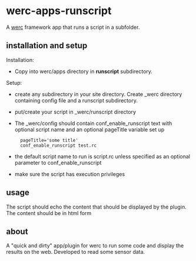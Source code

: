 # werc-apps-runscript

A [werc](http://werc.cat-v.org/) framework app that runs a script in a subfolder.

## installation and setup

Installation:

* Copy into werc/apps directory in __runscript__ subdirectory.

Setup:

* create any subdirectory in your site directory. Create _werc directory containing config file and a runscript subdirectory.

* put/create your script in _werc/runscript directory

* The _werc/config should contain conf_enable_runscript text with optional script name and an optional pageTitle variable set up

		pageTitle='some title'
		conf_enable_runscript test.rc

* the default script name to run is script.rc unless specified as an optional parameter to conf_enable_runscript

* make sure the script has execution privileges

## usage

The script should echo the content that should be displayed by the plugin. The content should be in html form

## about

A "quick and dirty" app/plugin for werc to run some code and display the results on the web. Developed to read some sensor data.
